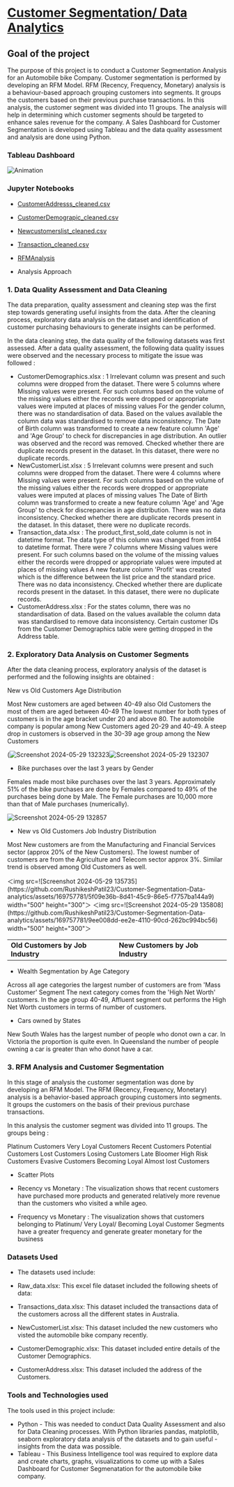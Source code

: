 # [Customer Segmentation/ Data Analytics](https://rushikeshpatil23.github.io/Customer-Segmentation-Data-analytics/)

## Goal of the project

The purpose of this project is to conduct a Customer Segmentation Analysis for an Automobile bike Company. Customer segmentation is performed by developing an RFM Model. RFM (Recency, Frequency, Monetary) analysis is a behaviour-based approach grouping customers into segments. It groups the customers based on their previous purchase transactions. In this analysis, the customer segment was divided into 11 groups. The analysis will help in determining which customer segments should be targeted to enhance sales revenue for the company. A Sales Dashboard for Customer Segmentation is developed using Tableau and the data quality assessment and analysis are done using Python.

### Tableau Dashboard
![Animation](https://github.com/RushikeshPatil23/Customer-Segmentation-Data-analytics/assets/169757781/0c63c901-8fbe-457e-b71b-6face2a60404)

### Jupyter Notebooks
 - [CustomerAddresss_cleaned.csv](https://github.com/RushikeshPatil23/Customer-Segmentation-Data-analytics/blob/main/CustomerAddress_Cleaned.csv)
 - [CustomerDemograpic_cleaned.csv](https://github.com/RushikeshPatil23/Customer-Segmentation-Data-analytics/blob/main/CustomerDemographic_Cleaned.csv)
 - [Newcustomerslist_cleaned.csv](https://github.com/RushikeshPatil23/Customer-Segmentation-Data-analytics/blob/main/NewCustomerList_Cleaned.csv)
 - [Transaction_cleaned.csv](https://github.com/RushikeshPatil23/Customer-Segmentation-Data-analytics/blob/main/Transactions_Cleaned.csv)
 - [RFMAnalysis](https://github.com/RushikeshPatil23/Customer-Segmentation-Data-analytics/blob/main/RFM_Analysis.ipynb)

 - Analysis Approach
### 1. Data Quality Assessment and Data Cleaning
The data preparation, quality assessment and cleaning step was the first step towards generating useful insights from the data. After the cleaning process, exploratory data analysis on the dataset and identification of customer purchasing behaviours to generate insights can be performed.

In the data cleaning step, the data quality of the following datasets was first assessed. After a data quality assessment, the following data quality issues were observed and the necessary process to mitigate the issue was followed :

- CustomerDemographics.xlsx :
1 Irrelevant column was present and such columns were dropped from the dataset.
There were 5 columns where Missing values were present. For such columns based on the volume of the missing values either the records were dropped or appropriate values were imputed at places of missing values
For the gender column, there was no standardisation of data. Based on the values available the column data was standardised to remove data inconsistency.
The Date of Birth column was transformed to create a new feature column 'Age' and 'Age Group' to check for discrepancies in age distribution. An outlier was observed and the record was removed.
Checked whether there are duplicate records present in the dataset. In this dataset, there were no duplicate records.
- NewCustomerList.xlsx :
5 Irrelevant columns were present and such columns were dropped from the dataset.
There were 4 columns where Missing values were present. For such columns based on the volume of the missing values either the records were dropped or appropriate values were imputed at places of missing values
The Date of Birth column was transformed to create a new feature column 'Age' and 'Age Group' to check for discrepancies in age distribution.
There was no data inconsistency.
Checked whether there are duplicate records present in the dataset. In this dataset, there were no duplicate records.
- Transaction_data.xlsx :
The product_first_sold_date column is not in datetime format. The data type of this column was changed from int64 to datetime format.
There were 7 columns where Missing values were present. For such columns based on the volume of the missing values either the records were dropped or appropriate values were imputed at places of missing values
A new feature column 'Profit' was created which is the difference between the list price and the standard price.
There was no data inconsistency.
Checked whether there are duplicate records present in the dataset. In this dataset, there were no duplicate records.
- CustomerAddress.xlsx :
For the states column, there was no standardisation of data. Based on the values available the column data was standardised to remove data inconsistency.
Certain customer IDs from the Customer Demographics table were getting dropped in the Address table.


### 2. Exploratory Data Analysis on Customer Segments
After the data cleaning process, exploratory analysis of the dataset is performed and the following insights are obtained :

New vs Old Customers Age Distribution

Most New customers are aged between 40-49 also Old Customers the most of them are aged between 40-49
The lowest number for both types of customers is in the age bracket under 20 and above 80.
The automobile company is popular among New Customers aged 20-29 and 40-49.
A steep drop in customers is observed in the 30-39 age group among the New Customers

(![Screenshot 2024-05-29 132323](https://github.com/RushikeshPatil23/Customer-Segmentation-Data-analytics/assets/169757781/684fdc75-290e-4fb8-9741-522b21f5986a)![Screenshot 2024-05-29 132307](https://github.com/RushikeshPatil23/Customer-Segmentation-Data-analytics/assets/169757781/209b83d4-a8cc-433d-8c0b-f6cec3605ba5)

- Bike purchases over the last 3 years by Gender

Females made most bike purchases over the last 3 years. Approximately 51% of the bike purchases are done by Females compared to 49% of the purchases being done by Male.
The Female purchases are 10,000 more than that of Male purchases (numerically).

![Screenshot 2024-05-29 132857](https://github.com/RushikeshPatil23/Customer-Segmentation-Data-analytics/assets/169757781/1328bfd0-a225-4c5e-b912-904ea62a40a2)

- New vs Old Customers Job Industry Distribution

Most New customers are from the Manufacturing and Financial Services sector (approx 20% of the New Customers).
The lowest number of customers are from the Agriculture and Telecom sector approx 3%.
Similar trend is observed among Old Customers as well.

 <table>
  <tr>
    <td><b>Old Customers by Job Industry</b></td>
    <td><b>New Customers by Job Industry</b></td>
  </tr>
  <tr>
   ＜img src=![Screenshot 2024-05-29 135735](https://github.com/RushikeshPatil23/Customer-Segmentation-Data-analytics/assets/169757781/5f09e36b-8d41-45c9-86e5-f7757ba144a9) width="500" height="300"＞
    ＜img src=![Screenshot 2024-05-29 135808](https://github.com/RushikeshPatil23/Customer-Segmentation-Data-analytics/assets/169757781/9ee008dd-ee2e-4110-90cd-262bc994bc56) width="500" height="300"＞
   
  </tr>
  </table>

- Wealth Segmentation by Age Category

Across all age categories the largest number of customers are from 'Mass Customer' Segment
The next category comes from the 'High Net Worth' customers.
In the age group 40-49, Affluent segment out performs the High Net Worth customers in terms of number of customers.

- Cars owned by States

New South Wales has the largest number of people who donot own a car.
In Victoria the proportion is quite even.
In Queensland the number of people owning a car is greater than who donot have a car.

### 3. RFM Analysis and Customer Segmentation
In this stage of analysis the customer segmentation was done by developing an RFM Model. The RFM (Recency, Frequency, Monetary) analysis is a behavior-based approach grouping customers into segments. It groups the customers on the basis of their previous purchase transactions.

In this analysis the customer segment was divided into 11 groups. The groups being :

Platinum Customers
Very Loyal Customers
Recent Customers
Potential Customers
Lost Customers
Losing Customers
Late Bloomer
High Risk Customers
Evasive Customers
Becoming Loyal
Almost lost Customers

- Scatter Plots
- Recency vs Monetary :
The visualization shows that recent customers have purchased more products and generated relatively more revenue than the customers who visited a while ageo.

- Frequency vs Monetary :
The visualization shows that customers belonging to Platinum/ Very Loyal/ Becoming Loyal Customer Segments have a greater frequency and generate greater monetary for the business

### Datasets Used
- The datasets used include:

- Raw_data.xlsx: This excel file dataset included the following sheets of data:
- Transactions_data.xlsx: This dataset included the transactions data of the customers across all the different states in Australia.
- NewCustomerList.xlsx: This dataset included the new customers who visted the automobile bike company recently.
- CustomerDemographic.xlsx: This dataset included entire details of the Customer Demographics.
- CustomerAddress.xlsx: This dataset included the address of the Customers.
  
### Tools and Technologies used
The tools used in this project include:

- Python - This was needed to conduct Data Quality Assessment and also for Data Cleaning processes. With Python libraries pandas, matplotlib, seaborn exploratory data analysis of the datasets and to gain useful -insights from the data was possible.
- Tableau - This Business Intelligence tool was required to explore data and create charts, graphs, visualizations to come up with a Sales Dashboard for Customer Segmenatation for the automobile bike company. 
